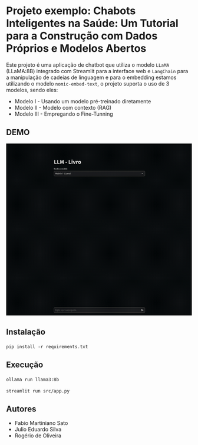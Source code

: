 # Projeto exemplo: Chabots Inteligentes na Saúde: Um Tutorial para a Construção com Dados Próprios e Modelos Abertos

Este projeto é uma aplicação de chatbot que utiliza o modelo `LLaMA` (LLaMA:8B) integrado com Streamlit para a interface web e `LangChain` para a manipulação de cadeias de linguagem e para o embedding estamos utilizando o modelo `nomic-embed-text`, o projeto suporta o uso de 3 modelos, sendo eles:

* Modelo I - Usando um modelo pré-treinado diretamente
* Modelo II - Modelo com contexto (RAG)
* Modelo III - Empregando o Fine-Tunning

## DEMO
![gif](assets/demo.gif)

## Instalação
`pip install -r requirements.txt`

## Execução
`ollama run llama3:8b`

`streamlit run src/app.py`

## Autores
- Fabio Martiniano Sato
- Julio Eduardo Silva
- Rogério de Oliveira